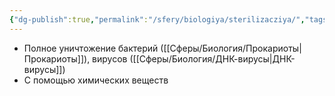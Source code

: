 ```yaml
---
{"dg-publish":true,"permalink":"/sfery/biologiya/sterilizacziya/","tags":["Общаябиология"]}
---
```


- Полное уничтожение бактерий ([[Сферы/Биология/Прокариоты\|Прокариоты]]), вирусов ([[Сферы/Биология/ДНК-вирусы\|ДНК-вирусы]])
- С помощью химических веществ 